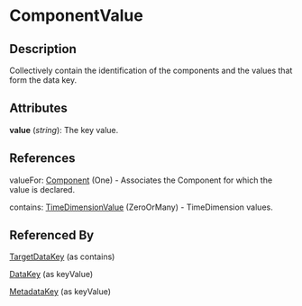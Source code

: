 
# ComponentValue





## Description

Collectively contain the identification of the components and the values that form the data key.


## Attributes

**value** (*string*): The key value.



## References

valueFor: [Component](../Base/Component.md) (One) - Associates the Component for which the value is declared.

contains: [TimeDimensionValue](TimeDimensionValue.md) (ZeroOrMany) - TimeDimension values.



## Referenced By

[TargetDataKey](TargetDataKey.md) (as contains)

[DataKey](../Constraints/DataKey.md) (as keyValue)

[MetadataKey](../Constraints/MetadataKey.md) (as keyValue)


